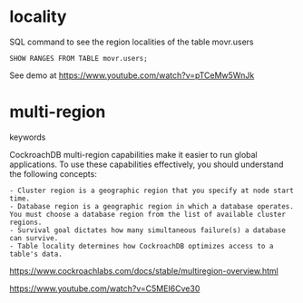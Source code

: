 # locality

SQL command to see the region localities of the table movr.users

`SHOW RANGES FROM TABLE movr.users;`

See demo at https://www.youtube.com/watch?v=pTCeMw5WnJk

# multi-region

keywords

CockroachDB multi-region capabilities make it easier to run global applications. To use these capabilities effectively, you should understand the following concepts:

    - Cluster region is a geographic region that you specify at node start time.
    - Database region is a geographic region in which a database operates. You must choose a database region from the list of available cluster regions.
    - Survival goal dictates how many simultaneous failure(s) a database can survive.
    - Table locality determines how CockroachDB optimizes access to a table's data.


https://www.cockroachlabs.com/docs/stable/multiregion-overview.html

https://www.youtube.com/watch?v=C5MEI6Cve30